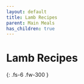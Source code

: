 ```yaml
---
layout: default
title: Lamb Recipes
parent: Main Meals
has_children: true
---
```


# Lamb Recipes

{: .fs-6 .fw-300 }

